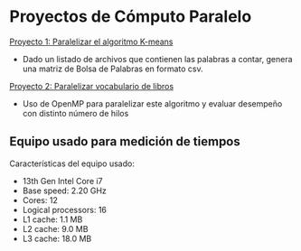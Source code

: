 # Proyectos de Cómputo Paralelo
[Proyecto 1: Paralelizar el algoritmo K-means](https://github.com/ManoHF/parallelComputingProjects/tree/main/parallelKMeans)

* Dado un listado de archivos que contienen las palabras a contar, genera una matriz de Bolsa de Palabras en formato csv.

[Proyecto 2: Paralelizar vocabulario de libros](https://github.com/ManoHF/parallelComputingProjects/tree/main/bookVocabulary)

* Uso de OpenMP para paralelizar este algoritmo y evaluar desempeño con distinto número de hilos

## Equipo usado para medición de tiempos

Características del equipo usado:
* 13th Gen Intel Core i7
* Base speed: 2.20 GHz
* Cores: 12
* Logical processors: 16
* L1 cache: 1.1 MB
* L2 cache: 9.0 MB
* L3 cache: 18.0 MB
